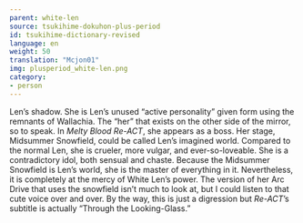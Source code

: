 ```yaml
---
parent: white-len
source: tsukihime-dokuhon-plus-period
id: tsukihime-dictionary-revised
language: en
weight: 50
translation: "Mcjon01"
img: plusperiod_white-len.png
category:
- person
---
```


Len’s shadow. She is Len’s unused “active personality” given form using the remnants of Wallachia. The “her” that exists on the other side of the mirror, so to speak.
In *Melty Blood Re-ACT*, she appears as a boss. Her stage, Midsummer Snowfield, could be called Len’s imagined world. Compared to the normal Len, she is crueler, more vulgar, and ever-so-loveable. She is a contradictory idol, both sensual and chaste. Because the Midsummer Snowfield is Len’s world, she is the master of everything in it. Nevertheless, it is completely at the mercy of White Len’s power. The version of her Arc Drive that uses the snowfield isn’t much to look at, but I could listen to that cute voice over and over.
By the way, this is just a digression but *Re-ACT*’s subtitle is actually “Through the Looking-Glass.”
